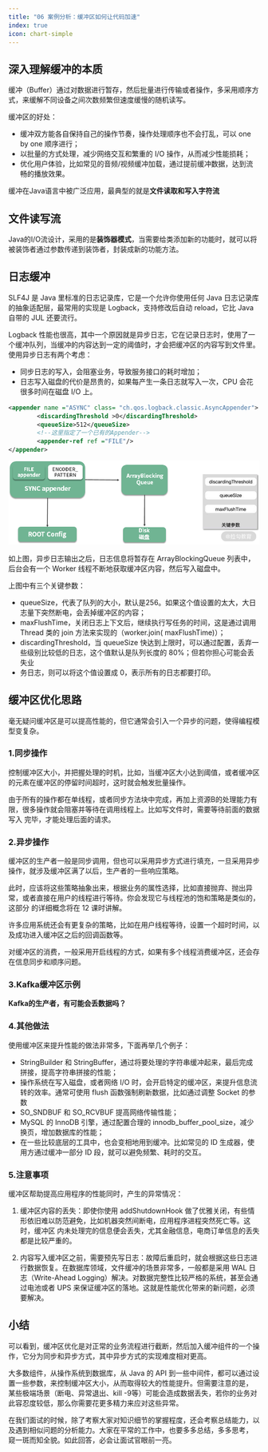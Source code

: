```yaml
---
title: "06 案例分析：缓冲区如何让代码加速"
index: true
icon: chart-simple
---
```


## 深入理解缓冲的本质

缓冲（Buffer）通过对数据进行暂存，然后批量进行传输或者操作，多采用顺序方式，来缓解不同设备之间次数频繁但速度缓慢的随机读写。

缓冲区的好处：

- 缓冲双方能各自保持自己的操作节奏，操作处理顺序也不会打乱，可以 one by one 顺序进行；
- 以批量的方式处理，减少网络交互和繁重的 I/O 操作，从而减少性能损耗；
- 优化用户体验，比如常见的音频/视频缓冲加载，通过提前缓冲数据，达到流畅的播放效果。

缓冲在Java语言中被广泛应用，最典型的就是**文件读取和写入字符流**

## 文件读写流

Java的I/O流设计，采用的是**装饰器模式**，当需要给类添加新的功能时，就可以将被装饰者通过参数传递到装饰者，封装成新的功能方法。

## 日志缓冲

SLF4J 是 Java 里标准的日志记录库，它是一个允许你使用任何 Java 日志记录库的抽象适配层，最常用的实现是 Logback，支持修改后自动
reload，它比
Java 自带的 JUL 还要流行。

Logback 性能也很高，其中一个原因就是异步日志，它在记录日志时，使用了一个缓冲队列，当缓冲的内容达到一定的阈值时，才会把缓冲区的内容写到文件里。
使用异步日志有两个考虑：

- 同步日志的写入，会阻塞业务，导致服务接口的耗时增加；
- 日志写入磁盘的代价是昂贵的，如果每产生一条日志就写入一次，CPU 会花很多时间在磁盘 I/O 上。

```xml
<appender name ="ASYNC" class= "ch.qos.logback.classic.AsyncAppender"> 
        <discardingThreshold >0</discardingThreshold> 
        <queueSize>512</queueSize> 
        <!--这里指定了一个已有的Appender--> 
        <appender-ref ref ="FILE"/> 
</appender>
```

![logback.png](../../.vuepress/public/assets/third/logback.png)

如上图，异步日志输出之后，日志信息将暂存在 ArrayBlockingQueue 列表中，后台会有一个 Worker 线程不断地获取缓冲区内容，然后写入磁盘中。

上图中有三个关键参数：

- queueSize，代表了队列的大小，默认是256。如果这个值设置的太大，大日志量下突然断电，会丢掉缓冲区的内容；
- maxFlushTime，关闭日志上下文后，继续执行写任务的时间，这是通过调用 Thread 类的 join 方法来实现的（worker.join(
  maxFlushTime)）；
- discardingThreshold，当 queueSize 快达到上限时，可以通过配置，丢弃一些级别比较低的日志，这个值默认是队列长度的
  80%；但若你担心可能会丢失业
- 务日志，则可以将这个值设置成 0，表示所有的日志都要打印。

## 缓冲区优化思路

毫无疑问缓冲区是可以提高性能的，但它通常会引入一个异步的问题，使得编程模型变复杂。

### 1.同步操作

控制缓冲区大小，并把握处理的时机，比如，当缓冲区大小达到阈值，或者缓冲区的元素在缓冲区的停留时间超时，这时就会触发批量操作。

由于所有的操作都在单线程，或者同步方法块中完成，再加上资源B的处理能力有限，很多操作就会阻塞并等待在调用线程上。比如写文件时，需要等待前面的数据写入
完毕，才能处理后面的请求。

### 2.异步操作

缓冲区的生产者一般是同步调用，但也可以采用异步方式进行填充，一旦采用异步操作，就涉及缓冲区满了以后，生产者的一些响应策略。

此时，应该将这些策略抽象出来，根据业务的属性选择，比如直接抛弃、抛出异常，或者直接在用户的线程进行等待。你会发现它与线程池的饱和策略是类似的，这部分
的详细概念将在 12 课时讲解。

许多应用系统还会有更复杂的策略，比如在用户线程等待，设置一个超时时间，以及成功进入缓冲区之后的回调函数等。

对缓冲区的消费，一般采用开启线程的方式，如果有多个线程消费缓冲区，还会存在信息同步和顺序问题。

### 3.Kafka缓冲区示例

**Kafka的生产者，有可能会丢数据吗？**

### 4.其他做法

使用缓冲区来提升性能的做法非常多，下面再举几个例子：

- StringBuilder 和 StringBuffer，通过将要处理的字符串缓冲起来，最后完成拼接，提高字符串拼接的性能；
- 操作系统在写入磁盘，或者网络 I/O 时，会开启特定的缓冲区，来提升信息流转的效率。通常可使用 flush 函数强制刷新数据，比如通过调整
  Socket 的参数
- SO_SNDBUF 和 SO_RCVBUF 提高网络传输性能；
- MySQL 的 InnoDB 引擎，通过配置合理的 innodb_buffer_pool_size，减少换页，增加数据库的性能；
- 在一些比较底层的工具中，也会变相地用到缓冲。比如常见的 ID 生成器，使用方通过缓冲一部分 ID 段，就可以避免频繁、耗时的交互。

### 5.注意事项

缓冲区帮助提高应用程序的性能同时，产生的异常情况：

1. 缓冲区内容的丢失：即使你使用 addShutdownHook 做了优雅关闭，有些情形依旧难以防范避免，比如机器突然间断电，应用程序进程突然死亡等。这时，缓冲区
   内未处理完的信息便会丢失，尤其金融信息，电商订单信息的丢失都是比较严重的。

2. 内容写入缓冲区之前，需要预先写日志：故障后重启时，就会根据这些日志进行数据恢复。在数据库领域，文件缓冲的场景非常多，一般都是采用
   WAL 日志（Write-Ahead Logging）解决。对数据完整性比较严格的系统，甚至会通过电池或者 UPS 来保证缓冲区的落地。这就是性能优化带来的新问题，必须要解决。

## 小结

可以看到，缓冲区优化是对正常的业务流程进行截断，然后加入缓冲组件的一个操作，它分为同步和异步方式，其中异步方式的实现难度相对更高。

大多数组件，从操作系统到数据库，从 Java 的 API 到一些中间件，都可以通过设置一些参数，来控制缓冲区大小，从而取得较大的性能提升。但需要注意的是，
某些极端场景（断电、异常退出、kill -9等）可能会造成数据丢失，若你的业务对此容忍度较低，那么你需要花更多精力来应对这些异常。

在我们面试的时候，除了考察大家对知识细节的掌握程度，还会考察总结能力，以及遇到相似问题的分析能力。大家在平常的工作中，也要多多总结，多多思考，
窥一斑而知全貌。如此回答，必会让面试官眼前一亮。
